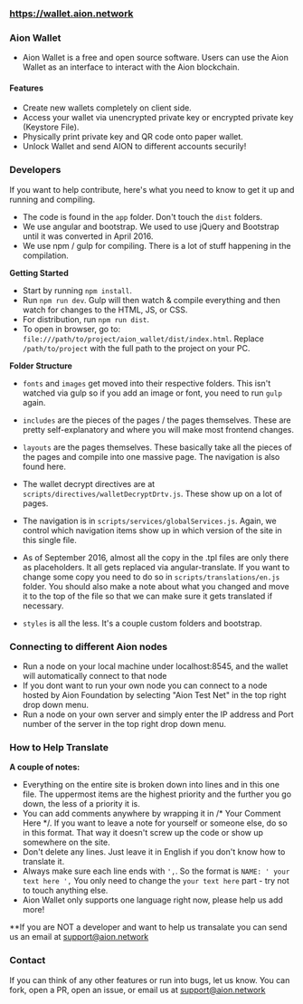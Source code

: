 ### https://wallet.aion.network


### Aion Wallet

- Aion Wallet is a free and open source software. Users can use the Aion Wallet as an interface to interact with the Aion blockchain.

#### Features

- Create new wallets completely on client side.
- Access your wallet via unencrypted private key or encrypted private key (Keystore File).
- Physically print private key and QR code onto paper wallet.
- Unlock Wallet and send AION to different accounts securily!



### Developers

If you want to help contribute, here's what you need to know to get it up and running and compiling.

- The code is found in the `app` folder. Don't touch the `dist` folders.
- We use angular and bootstrap. We used to use jQuery and Bootstrap until it was converted in April 2016.
- We use npm / gulp for compiling. There is a lot of stuff happening in the compilation.


**Getting Started**

- Start by running `npm install`.
- Run `npm run dev`. Gulp will then watch & compile everything and then watch for changes to the HTML, JS, or CSS.
- For distribution, run `npm run dist`.
- To open in browser, go to: `file:///path/to/project/aion_wallet/dist/index.html`. Replace `/path/to/project` with the full path to the project on your PC.

**Folder Structure**
- `fonts` and `images` get moved into their respective folders. This isn't watched via gulp so if you add an image or font, you need to run `gulp` again.
- `includes` are the pieces of the pages / the pages themselves. These are pretty self-explanatory and where you will make most frontend changes.
- `layouts` are the pages themselves. These basically take all the pieces of the pages and compile into one massive page. The navigation is also found here.

- The wallet decrypt directives are at `scripts/directives/walletDecryptDrtv.js`. These show up on a lot of pages.
- The navigation is in `scripts/services/globalServices.js`. Again, we control which navigation items show up in which version of the site in this single file.
- As of September 2016, almost all the copy in the .tpl files are only there as placeholders. It all gets replaced via angular-translate. If you want to change some copy you need to do so in `scripts/translations/en.js` folder. You should also make a note about what you changed and move it to the top of the file so that we can make sure it gets translated if necessary.
- `styles` is all the less. It's a couple custom folders and bootstrap.




### Connecting to different Aion nodes

- Run a node on your local machine under localhost:8545, and the wallet will automatically connect to that node
- If you dont want to run your own node you can connect to a node hosted by Aion Foundation by selecting "Aion Test Net" in the top right drop down menu.
- Run a node on your own server and simply enter the IP address and Port number of the server in the top right drop down menu. 






### How to Help Translate

**A couple of notes:**

- Everything on the entire site is broken down into lines and in this one file. The uppermost items are the highest priority and the further you go down, the less of a priority it is.
- You can add comments anywhere by wrapping it in /* Your Comment Here */. If you want to leave a note for yourself or someone else, do so in this format. That way it doesn't screw up the code or show up somewhere on the site.
- Don't delete any lines. Just leave it in English if you don't know how to translate it.
- Always make sure each line ends with `',`. So the format is `NAME: ' your text here ',` You only need to change the `your text here` part - try not to touch anything else.
- Aion Wallet only supports one language right now, please help us add more!

**If you are NOT a developer and want to help us transalate you can send us an email at support@aion.network 





### Contact
If you can think of any other features or run into bugs, let us know. You can fork, open a PR, open an issue, or email us at support@aion.network
